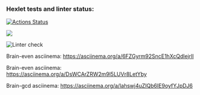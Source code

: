 ### Hexlet tests and linter status:
[![Actions Status](https://github.com/valentmarty/python-project-lvl1/workflows/hexlet-check/badge.svg)](https://github.com/valentmarty/python-project-lvl1/actions)

<a href="https://codeclimate.com/github/codeclimate/codeclimate/maintainability"><img src="https://api.codeclimate.com/v1/badges/a99a88d28ad37a79dbf6/maintainability" /></a>

![Linter check](https://github.com/valentmarty/python-project-lvl1/workflows/my-project-check/badge.svg)

Brain-even asciinema:
https://asciinema.org/a/6FZGyrm92SncE1hXcQdlejrIl

Brain-even asciinema:
https://asciinema.org/a/DsWCArZRW2m9l5LUVr8LetYby

Brain-gcd asciinema:
https://asciinema.org/a/lahswj4uZIQb6IE9oyfYJpDJ6
